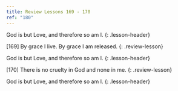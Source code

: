 ```yaml
---
title: Review Lessons 169 - 170
ref: "180"
---
```


God is but Love, and therefore so am I.
{: .lesson-header}

\[169\] By grace I live. By grace I am released.
{: .review-lesson}

God is but Love, and therefore so am I.
{: .lesson-header}

\[170\] There is no cruelty in God and none in me.
{: .review-lesson}

God is but Love, and therefore so am I.
{: .lesson-header}

